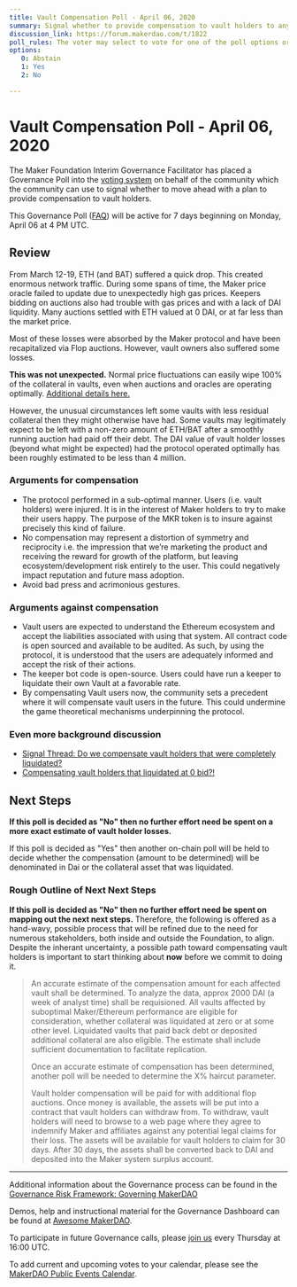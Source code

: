 ```yaml
---
title: Vault Compensation Poll - April 06, 2020
summary: Signal whether to provide compensation to vault holders to any degree, the specifics of which to be determined later.
discussion_link: https://forum.makerdao.com/t/1822
poll_rules: The voter may select to vote for one of the poll options or they may elect to abstain from the poll entirely
options:
   0: Abstain
   1: Yes
   2: No

---
```

# Vault Compensation Poll - April 06, 2020

The Maker Foundation Interim Governance Facilitator has placed a Governance Poll into the [voting system](https://vote.makerdao.com/polling) on behalf of the community which the community can use to signal whether to move ahead with a plan to provide compensation to vault holders.

This Governance Poll ([FAQ](https://community-development.makerdao.com/makerdao-scd-faqs/scd-faqs/governance)) will be active for 7 days beginning on Monday, April 06 at 4 PM UTC.

## Review

From March 12-19, ETH (and BAT) suffered a quick drop. This created enormous network traffic. During some spans of time, the Maker price oracle failed to update due to unexpectedly high gas prices. Keepers bidding on auctions also had trouble with gas prices and with a lack of DAI liquidity. Many auctions settled with ETH valued at 0 DAI, or at far less than the market price. 

Most of these losses were absorbed by the Maker protocol and have been recapitalized via Flop auctions. However, vault owners also suffered some losses.

**This was not unexpected.** Normal price fluctuations can easily wipe 100% of the collateral in vaults, even when auctions and oracles are operating optimally. [Additional details here.](https://blog.makerdao.com/the-market-collapse-of-march-12-2020-how-it-impacted-makerdao/)

However, the unusual circumstances left some vaults with less residual collateral then they might otherwise have had. Some vaults may legitimately expect to be left with a non-zero amount of ETH/BAT after a smoothly running auction had paid off their debt. The DAI value of vault holder losses (beyond what might be expected) had the protocol operated optimally has been roughly estimated to be less than 4 million.

### Arguments for compensation

* The protocol performed in a sub-optimal manner. Users (i.e. vault holders) were injured. It is in the interest of Maker holders to try to make their users happy. The purpose of the MKR token is to insure against precisely this kind of failure.
* No compensation may represent a distortion of symmetry and reciprocity i.e. the impression that we’re marketing the product and receiving the reward for growth of the platform, but leaving ecosystem/development risk entirely to the user. This could negatively impact reputation and future mass adoption.
* Avoid bad press and acrimonious gestures.


### Arguments against compensation

* Vault users are expected to understand the Ethereum ecosystem and accept the liabilities associated with using that system. All contract code is open sourced and available to be audited. As such, by using the protocol, it is understood that the users are adequately informed and accept the risk of their actions.
* The keeper bot code is open-source. Users could have run a keeper to liquidate their own Vault at a favorable rate.
* By compensating Vault users now, the community sets a precedent where it will compensate vault users in the future. This could undermine the game theoretical mechanisms underpinning the protocol.

### Even more background discussion

* [Signal Thread: Do we compensate vault holders that were completely liquidated?](https://forum.makerdao.com/t/1713/43)
* [Compensating vault holders that liquidated at 0 bid?!](https://forum.makerdao.com/t/1541)

## Next Steps

**If this poll is decided as "No" then no further effort need be spent on a more exact estimate of vault holder losses.**

If this poll is decided as "Yes" then another on-chain poll will be held to decide whether the compensation (amount to be determined) will be denominated in Dai or the collateral asset that was liquidated.

### Rough Outline of Next Next Steps

**If this poll is decided as "No" then no further effort need be spent on mapping out the next next steps.** Therefore, the following is offered as a hand-wavy, possible process that will be refined due to the need for numerous stakeholders, both inside and outside the Foundation, to align. Despite the inherant uncertainty, a possible path toward compensating vault holders is important to start thinking about **now** before we commit to doing it.

> An accurate estimate of the compensation amount for each affected vault shall be determined. To analyze the data, approx 2000 DAI (a week of analyst time) shall be requisioned. All vaults affected by suboptimal Maker/Ethereum performance are eligible for consideration, whether collateral was liquidated at zero or at some other level. Liquidated vaults that paid back debt or deposited additional collateral are also eligible. The estimate shall include sufficient documentation to facilitate replication.
>
> Once an accurate estimate of compensation has been determined, another poll will be needed to determine the X% haircut parameter.
>
> Vault holder compensation will be paid for with additional flop auctions. Once money is available, the assets will be put into a contract that vault holders can withdraw from. To withdraw, vault holders will need to browse to a web page where they agree to indemnify Maker and affiliates against any potential legal claims for their loss. The assets will be available for vault holders to claim for 30 days. After 30 days, the assets shall be converted back to DAI and deposited into the Maker system surplus account.

---

Additional information about the Governance process can be found in the [Governance Risk Framework: Governing MakerDAO](https://community-development.makerdao.com/governance/governance-risk-framework)

Demos, help and instructional material for the Governance Dashboard can be found at [Awesome MakerDAO](https://awesome.makerdao.com/#voting).

To participate in future Governance calls, please [join us](https://community-development.makerdao.com/governance/governance-and-risk-meetings) every Thursday at 16:00 UTC.

To add current and upcoming votes to your calendar, please see the [MakerDAO Public Events Calendar](https://calendar.google.com/calendar/embed?src=makerdao.com_3efhm2ghipksegl009ktniomdk%40group.calendar.google.com&ctz=America%2FLos_Angeles).
